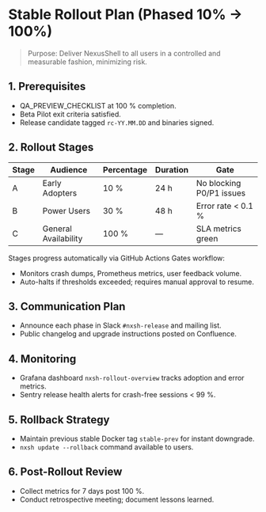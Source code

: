 # Stable Rollout Plan (Phased 10% → 100%)

> Purpose: Deliver NexusShell to all users in a controlled and measurable fashion, minimizing risk.

## 1. Prerequisites
- QA_PREVIEW_CHECKLIST at 100 % completion.
- Beta Pilot exit criteria satisfied.
- Release candidate tagged `rc-YY.MM.DD` and binaries signed.

## 2. Rollout Stages
| Stage | Audience | Percentage | Duration | Gate |
|-------|----------|------------|----------|------|
| A | Early Adopters | 10 % | 24 h | No blocking P0/P1 issues |
| B | Power Users | 30 % | 48 h | Error rate < 0.1 % |
| C | General Availability | 100 % | — | SLA metrics green |

Stages progress automatically via GitHub Actions Gates workflow:
- Monitors crash dumps, Prometheus metrics, user feedback volume.
- Auto-halts if thresholds exceeded; requires manual approval to resume.

## 3. Communication Plan
- Announce each phase in Slack `#nxsh-release` and mailing list.
- Public changelog and upgrade instructions posted on Confluence.

## 4. Monitoring
- Grafana dashboard `nxsh-rollout-overview` tracks adoption and error metrics.
- Sentry release health alerts for crash-free sessions < 99 %.

## 5. Rollback Strategy
- Maintain previous stable Docker tag `stable-prev` for instant downgrade.
- `nxsh update --rollback` command available to users.

## 6. Post-Rollout Review
- Collect metrics for 7 days post 100 %.
- Conduct retrospective meeting; document lessons learned. 